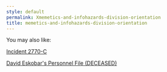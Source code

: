 ```yaml
---
style: default
permalink: Xmemetics-and-infohazards-division-orientation
title: memetics-and-infohazards-division-orientation
---
```

You may also like:

[Incident 2770-C](http://scp-wiki.net/incidentreportnullpleaseseeasupervisor)

[David Eskobar's Personnel File (DECEASED)](http://scp-wiki.net/mr-eskobar)
